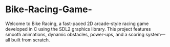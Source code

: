 # Bike-Racing-Game-
Welcome to Bike Racing, a fast-paced 2D arcade-style racing game developed in C using the SDL2 graphics library. This project features smooth animations, dynamic obstacles, power-ups, and a scoring system—all built from scratch.  
